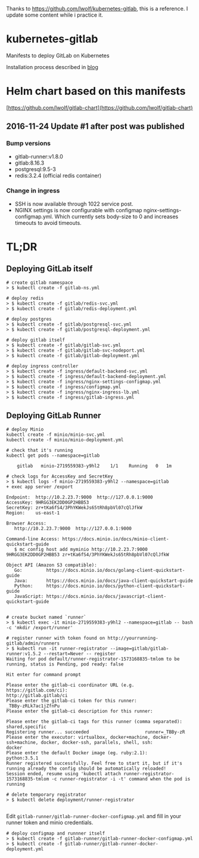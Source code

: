 Thanks to https://github.com/lwolf/kubernetes-gitlab, this is a reference. I update some content while i practice it.
# kubernetes-gitlab
Manifests to deploy GitLab on Kubernetes 

Installation process described in [blog](http://blog.lwolf.org/post/how-to-easily-deploy-gitlab-on-kubernetes/)

# Helm chart based on this manifests
[https://github.com/lwolf/gitlab-chart](https://github.com/lwolf/gitlab-chart)


## 2016-11-24 Update #1 after post was published

### Bump versions

* gitlab-runner:v1.8.0
* gitlab:8.16.3
* postgresql:9.5-3
* redis:3.2.4 (official redis container)

### Change in ingress

* SSH is now available through 1022 service post.
* NGINX settings is now configurable with configmap nginx-settings-configmap.yml.
 Which currently sets body-size to 0 and increases timeouts to avoid timeouts. 


# TL;DR

## Deploying GitLab itself
```
# create gitlab namespace
> $ kubectl create -f gitlab-ns.yml

# deploy redis
> $ kubectl create -f gitlab/redis-svc.yml
> $ kubectl create -f gitlab/redis-deployment.yml

# deploy postgres
> $ kubectl create -f gitlab/postgresql-svc.yml
> $ kubectl create -f gitlab/postgresql-deployment.yml

# deploy gitlab itself
> $ kubectl create -f gitlab/gitlab-svc.yml
> $ kubectl create -f gitlab/gitlab-svc-nodeport.yml
> $ kubectl create -f gitlab/gitlab-deployment.yml

# deploy ingress controller
> $ kubectl create -f ingress/default-backend-svc.yml
> $ kubectl create -f ingress/default-backend-deployment.yml
> $ kubectl create -f ingress/nginx-settings-configmap.yml
> $ kubectl create -f ingress/configmap.yml
> $ kubectl create -f ingress/nginx-ingress-lb.yml
> $ kubectl create -f ingress/gitlab-ingress.yml

```

## Deploying GitLab Runner

```
# deploy Minio
kubectl create -f minio/minio-svc.yml
kubectl create -f minio/minio-deployment.yml

# check that it's running
kubectl get pods --namespace=gitlab

    gitlab   minio-2719559383-y9hl2    1/1    Running   0   1m

# check logs for AccessKey and SecretKey
> $ kubectl logs -f minio-2719559383-y9hl2 --namespace=gitlab
+ exec app server /export

Endpoint:  http://10.2.23.7:9000  http://127.0.0.1:9000
AccessKey: 9HRGG3EK2DD0GP2HBB53
SecretKey: zr+tKa6fS4/3PhYKWekJs65tRh8pbVl07cQlJfkW
Region:    us-east-1

Browser Access:
   http://10.2.23.7:9000  http://127.0.0.1:9000

Command-line Access: https://docs.minio.io/docs/minio-client-quickstart-guide
   $ mc config host add myminio http://10.2.23.7:9000 9HRGG3EK2DD0GP2HBB53 zr+tKa6fS4/3PhYKWekJs65tRh8pbVl07cQlJfkW

Object API (Amazon S3 compatible):
   Go:         https://docs.minio.io/docs/golang-client-quickstart-guide
   Java:       https://docs.minio.io/docs/java-client-quickstart-guide
   Python:     https://docs.minio.io/docs/python-client-quickstart-guide
   JavaScript: https://docs.minio.io/docs/javascript-client-quickstart-guide


# create bucket named `runner`
> $ kubectl exec -it minio-2719559383-y9hl2 --namespace=gitlab -- bash -c 'mkdir /export/runner'

# register runner with token found on http://yourrunning-gitlab/admin/runners
> $ kubectl run -it runner-registrator --image=gitlab/gitlab-runner:v1.5.2 --restart=Never -- register
Waiting for pod default/runner-registrator-1573168835-tmlom to be running, status is Pending, pod ready: false

Hit enter for command prompt

Please enter the gitlab-ci coordinator URL (e.g. https://gitlab.com/ci):
http://gitlab.gitlab/ci
Please enter the gitlab-ci token for this runner:
_TBBy-zRLk7ac1jZfnPu
Please enter the gitlab-ci description for this runner:

Please enter the gitlab-ci tags for this runner (comma separated):
shared,specific
Registering runner... succeeded                     runner=_TBBy-zR
Please enter the executor: virtualbox, docker+machine, docker-ssh+machine, docker, docker-ssh, parallels, shell, ssh:
docker
Please enter the default Docker image (eg. ruby:2.1):
python:3.5.1
Runner registered successfully. Feel free to start it, but if it's running already the config should be automatically reloaded!
Session ended, resume using 'kubectl attach runner-registrator-1573168835-tmlom -c runner-registrator -i -t' command when the pod is running

# delete temporary registrator
> $ kubectl delete deployment/runner-registrator


```

Edit `gitlab-runner/gitlab-runner-docker-configmap.yml` and fill in your runner token and minio credentials.

```
# deploy configmap and runnner itself
> $ kubectl create -f gitlab-runner/gitlab-runner-docker-configmap.yml
> $ kubectl create -f gitlab-runner/gitlab-runner-docker-deployment.yml
```

